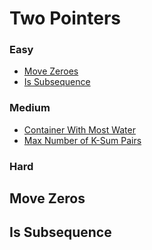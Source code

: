 # Two Pointers
<!------------------------------------------------------------------------------------------------------------------------------------------------------>
### Easy
- [Move Zeroes](#Move-Zeroes)
- [Is Subsequence](#Is-Subsequence)

### Medium
- [Container With Most Water](#Container-With-Most-Water)
- [Max Number of K-Sum Pairs](#Max-Number-of-K-Sum-Pairs)

### Hard

## Move Zeros
[](https://leetcode.com/problems/Move-Zeros/)

## Is Subsequence
[](https://leetcode.com/problems/Is-Subsequence/)
